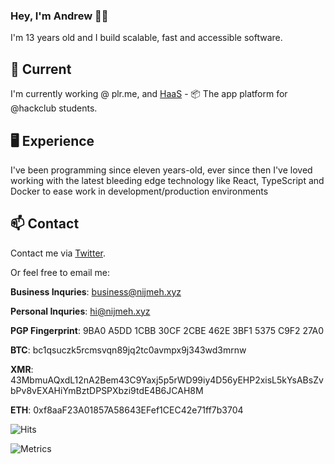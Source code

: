 ### Hey, I'm Andrew 👋🏼

I'm 13 years old and I build scalable, fast and accessible software.

## 🔭 Current

I'm currently working @ plr.me, and [HaaS](https://hackclub.app) - 📦 The app platform for @hackclub students.

## 🖥️ Experience
I've been programming since eleven years-old, ever since then I've loved working with the latest bleeding edge technology like
React, TypeScript and Docker to ease work in development/production environments

## 📫 Contact

Contact me via [Twitter](https://twitter.com/dev_acn).

Or feel free to email me:

**Business Inquries**: business@nijmeh.xyz

**Personal Inquries**: hi@nijmeh.xyz

**PGP Fingerprint**: 9BA0 A5DD 1CBB 30CF 2CBE  462E 3BF1 5375 C9F2 27A0

**BTC**: bc1qsuczk5rcmsvqn89jq2tc0avmpx9j343wd3mrnw

**XMR**: 43MbmuAQxdL12nA2Bem43C9Yaxj5p5rWD99iy4D56yEHP2xisL5kYsABsZvbPv8vEXAHiYmBztDPSPXbzi9tdE4B6JCAH8M

**ETH**: 0xf8aaF23A01857A58643EFef1CEC42e71ff7b3704

![Hits](https://hits.link/hits?url=https://github.com/notandrewdev)


![Metrics](https://metrics.lecoq.io/notandrewdev?template=classic&achievements=1&gists=1&languages=1&languages.limit=8&languages.sections=most-used&languages.colors=github&languages.threshold=0%25&languages.indepth=false&languages.categories=markup%2C%20programming&languages.recent.categories=markup%2C%20programming&languages.recent.load=300&languages.recent.days=14&achievements.threshold=C&achievements.secrets=true&achievements.display=detailed&achievements.limit=0&config.timezone=America%2FToronto)

